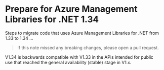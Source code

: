 # Prepare for Azure Management Libraries for .NET 1.34 #

Steps to migrate code that uses Azure Management Libraries for .NET from 1.33 to 1.34 ...

> If this note missed any breaking changes, please open a pull request.

V1.34 is backwards compatible with V1.33 in the APIs intended for public use that reached the general availability (stable) stage in V1.x.
